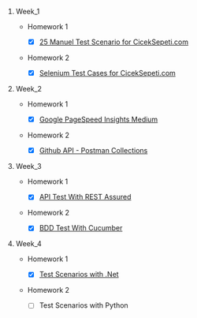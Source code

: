1. Week_1 

    - Homework 1

       - [X] [25 Manuel Test Scenario for CicekSepeti.com](https://github.com/ciceksepetibootcamp/EbubekirAycibin_Homework/blob/main/Week_1/Homework-1)

    - Homework 2

       - [X] [Selenium Test Cases for CicekSepeti.com](https://github.com/ciceksepetibootcamp/EbubekirAycibin_Homework/tree/main/Week_1/Homework-2)
2. Week_2

    - Homework 1

      - [X] [Google PageSpeed Insights Medium](https://github.com/ciceksepetibootcamp/EbubekirAycibin_Homework/blob/main/Week_2/Homework-1)
    - Homework 2

      - [X] [Github API - Postman Collections](https://github.com/ciceksepetibootcamp/EbubekirAycibin_Homework/tree/main/Week_2/Homework-2)
    
3. Week_3
    - Homework 1

      - [X] [API Test With REST Assured](https://github.com/ciceksepetibootcamp/EbubekirAycibin_Homework/tree/main/Week_3/Homework-1)
    - Homework 2

      - [X] [BDD Test With Cucumber](https://github.com/ciceksepetibootcamp/EbubekirAycibin_Homework/tree/main/Week_3/Homework-2)
3. Week_4
   - Homework 1

      - [X] [Test Scenarios with .Net](https://github.com/ciceksepetibootcamp/EbubekirAycibin_Homework/tree/main/Week_4/Homework_1)
   - Homework 2

      - [ ] Test Scenarios with Python
